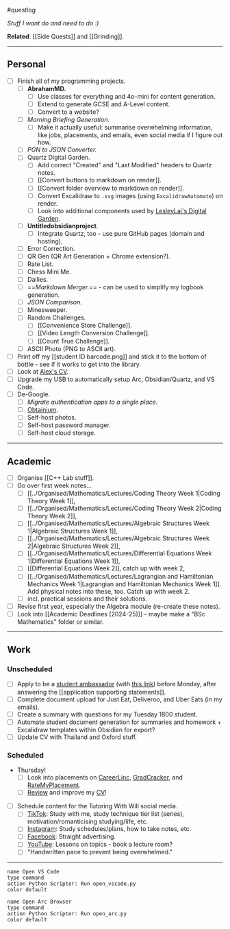 #questlog 

*Stuff I want do and need to do :)*

**Related**: [[Side Quests]] and [[Grinding]].

---
## Personal

- [ ] Finish all of my programming projects.
	- [ ] **AbrahamMD.**
		- [ ] Use classes for everything and 4o-mini for content generation.
		- [ ] Extend to generate GCSE and A-Level content.
		- [ ] Convert to a website?
	- [ ] *Morning Briefing Generation.*
		- [ ] Make it actually useful: summarise overwhelming information, like jobs, placements, and emails, even social media if I figure out how.
	- [ ] *PGN to JSON Converter.*
	- [ ] Quartz Digital Garden.
		- [ ] Add correct "Created" and "Last Modified" headers to Quartz notes.
		- [ ] [[Convert buttons to markdown on render]].
		- [ ] [[Convert folder overview to markdown on render]].
		- [ ] Convert Excalidraw to `.svg` images (using `ExcalidrawAutomate`) on render.
		- [ ] Look into additional components used by [LesleyLai's Digital Garden](https://github.com/LesleyLai/digital-garden).
	- [ ] **Untitledobsidianproject**.
		- [ ] Integrate Quartz, too - use pure GitHub pages (domain and hosting).
	- [ ] Error Correction.
	- [ ] QR Gen (QR Art Generation + Chrome extension?).
	- [ ] Rate List.
	- [ ] Chess Mini Me.
	- [ ] Dailies.
	- [ ] ==*Markdown Merger.*== - can be used to simplify my logbook generation.
	- [ ] *JSON Comparison.*
	- [ ] Minesweeper.
	- [ ] Random Challenges.
		- [ ] [[Convenience Store Challenge]].
		- [ ] [[Video Length Conversion Challenge]].
		- [ ] [[Count True Challenge]].
	- [ ] ASCII Photo (PNG to ASCII art).
- [ ] Print off my [[student ID barcode.png]] and stick it to the bottom of bottle - see if it works to get into the library.
- [ ] Look at [Alex's CV](https://docs.google.com/document/d/1e-mcCKi0KnYLssIf7lfRtlmL3Z_LYAgY/edit).
- [ ] Upgrade my USB to automatically setup Arc, Obsidian/Quartz, and VS Code.
- [ ] De-Google.
	- [ ] *Migrate authentication apps to a single place.*
	- [ ] [Obtainium](https://github.com/ImranR98/Obtainium).
	- [ ] Self-host photos.
	- [ ] Self-host password manager.
	- [ ] Self-host cloud storage.

---
## Academic

- [ ] Organise [[C++ Lab stuff]].
- [ ] Go over first week notes...
	- [ ] [[../Organised/Mathematics/Lectures/Coding Theory Week 1|Coding Theory Week 1]],
	- [ ] [[../Organised/Mathematics/Lectures/Coding Theory Week 2|Coding Theory Week 2]],
	- [ ] [[../Organised/Mathematics/Lectures/Algebraic Structures Week 1|Algebraic Structures Week 1]],
	- [ ] [[../Organised/Mathematics/Lectures/Algebraic Structures Week 2|Algebraic Structures Week 2]],
	- [ ] [[../Organised/Mathematics/Lectures/Differential Equations Week 1|Differential Equations Week 1]],
	- [ ] [[Differential Equations Week 2]], catch up with week 2,
	- [ ] [[../Organised/Mathematics/Lectures/Lagrangian and Hamiltonian Mechanics Week 1|Lagrangian and Hamiltonian Mechanics Week 1]]. Add physical notes into these, too. Catch up with week 2.
	- [ ] incl. practical sessions and their solutions.
- [ ] Revise first year, especially the Algebra module (re-create these notes).
- [ ] Look into [[Academic Deadlines (2024-25)]] - maybe make a "BSc Mathematics" folder or similar.

---
## Work

### Unscheduled

- [ ] Apply to be a [student ambassador](https://www.lincoln.ac.uk/media/responsive2017/Student,Ambassador,JD,,Responsibilities,2024,.pdf) (with [this link](https://forms.office.com/e/3DgQj1aNND)) before Monday, after answering the [[application supporting statements]].
- [ ] Complete document upload for Just Eat, Deliveroo, and Uber Eats (in my emails).
- [ ] Create a summary with questions for my Tuesday 1800 student.
- [ ] Automate student document generation for summaries and homework + Excalidraw templates within Obsidian for export?
- [ ] Update CV with Thailand and Oxford stuff.

### Scheduled

- Thursday!
	- [ ] Look into placements on [CareerLinc](https://careers.lincoln.ac.uk/student/jobs.html), [GradCracker](https://www.gradcracker.com/search/), and [RateMyPlacement](https://www.ratemyplacement.co.uk/search-jobs/placement).
	- [ ] [Review](http://careerset.com/lincoln) and improve my [CV](William%20Fayers.md)!
- [ ] Schedule content for the Tutoring With Will social media.
	- [ ] [TikTok](https://www.tiktok.com/@tutoringwithwill): Study with me, study technique tier list (series), motivation/romanticising studying/life, etc.
	- [ ] [Instagram](https://www.instagram.com/tutoringwithwill): Study schedules/plans, how to take notes, etc.
	- [ ] [Facebook](https://www.facebook.com/tutoringwithwill): Straight advertising.
	- [ ] [YouTube](https://www.youtube.com/@tutoringwithwill): Lessons on topics - book a lecture room?
	- [ ] "Handwritten pace to prevent being overwhelmed."

---

```button
name Open VS Code
type command
action Python Scripter: Run open_vscode.py
color default
```

```button
name Open Arc Browser
type command
action Python Scripter: Run open_arc.py
color default
```
